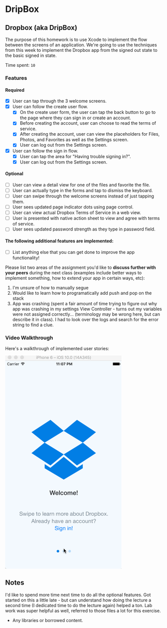 # DripBox

## Dropbox (aka DripBox)

The purpose of this homework is to use Xcode to implement the flow between the screens of an application. We're going to use the techniques from this week to implement the Dropbox app from the signed out state to the basic signed in state.

Time spent: `10`

### Features

#### Required

- [X] User can tap through the 3 welcome screens.
- [X] User can follow the create user flow.
  - [X] On the create user form, the user can tap the back button to go to the page where they can sign in or create an account.
  - [X] Before creating the account, user can choose to read the terms of service.
  - [X] After creating the account, user can view the placeholders for Files, Photos, and Favorites as well as the Settings screen.
  - [X] User can log out from the Settings screen.
- [X] User can follow the sign in flow.
  - [X] User can tap the area for "Having trouble signing in?".
  - [X] User can log out from the Settings screen.

#### Optional

- [ ] User can view a detail view for one of the files and favorite the file.
- [ ] User can actually type in the forms and tap to dismiss the keyboard.
- [ ] User can swipe through the welcome screens instead of just tapping them.
- [ ] User sees updated page indicator dots using page control.
- [ ] User can view actual Dropbox Terms of Service in a web view.
- [ ] User is presented with native action sheet to view and agree with terms of service.
- [ ] User sees updated password strength as they type in password field.

#### The following **additional** features are implemented:

- [ ] List anything else that you can get done to improve the app functionality!

Please list two areas of the assignment you'd like to **discuss further with your peers** during the next class (examples include better ways to implement something, how to extend your app in certain ways, etc):

1. I'm unsure of how to manually segue
2. Would like to learn how to programatically add push and pop on the stack
3. App was crashing (spent a fair amount of time trying to figure out why app was crashing in my settings View Controller - turns out my variables were not assigned correctly... (terminology may be wrong here, but can describe it in class). I had to look over the logs and search for the error string to find a clue.

### Video Walkthrough 

Here's a walkthrough of implemented user stories:

![Dropbox gif](Dropbox.gif)

## Notes

I'd like to spend more time next time to do all the optional features. Got started on this a little late - but can understand how doing the lecture a second time (I dedicated time to do the lecture again) helped a ton. Lab work was super helpful as well, referred to those files a lot for this exercise.

* Any libraries or borrowed content.



